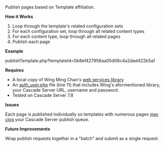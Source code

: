 Publish pages based on Template affiliation.

**How it Works**

1. Loop through the template's related configuration sets
2. For each configuration set, loop through all related content types
3. For each content type, loop through all related pages
4. Publish each page

**Example**

publishTemplate.php?templateId=0b8ef427956aa05d06c4a2dad422b5a1

**Requires**

- A local copy of Wing Ming Chan's [web services library](http://www.upstate.edu/cascade-admin/projects/web-services/)
- An [auth_user.php](https://github.com/espanae/Cascade-Web-Services-Examples/blob/master/php/wing-ming-chan-library/auth_user.php) file (line 11) that includes Wing's aformentioned library, your Cascade Server URL, username and password.
- Tested on Cascade Server 7.8

**Issues**

Each page is published individually so templates with numerous pages [may clog](http://help.hannonhill.com/discussions/how-do-i/14581-how-to-clear-all-active-publish-jobs) your Cascade Server publish queue.

**Future Improvements**

Wrap publish requests together in a "batch" and submit as a single request.